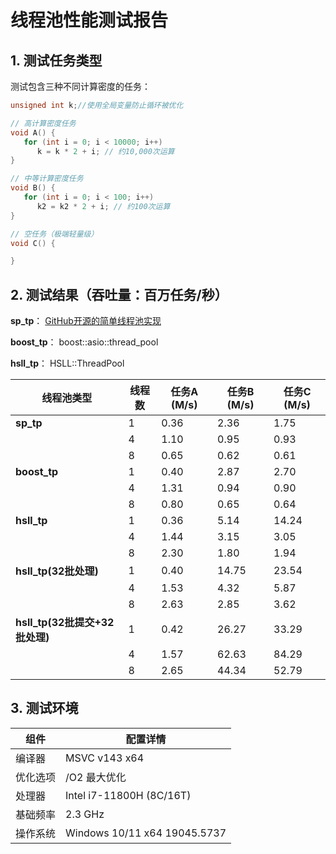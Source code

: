 # 线程池性能测试报告

## 1. 测试任务类型
测试包含三种不同计算密度的任务：

```cpp
unsigned int k;//使用全局变量防止循环被优化

// 高计算密度任务
void A() {
   for (int i = 0; i < 10000; i++)
      k = k * 2 + i; // 约10,000次运算
}

// 中等计算密度任务
void B() {
   for (int i = 0; i < 100; i++)
      k2 = k2 * 2 + i; // 约100次运算
}

// 空任务（极端轻量级）
void C() {

}
```

## 2. 测试结果（吞吐量：百万任务/秒）

**sp_tp**：  [GitHub开源的简单线程池实现](https://github.com/progschj/ThreadPool.git)

**boost_tp**：  boost::asio::thread_pool

**hsll_tp**：   HSLL::ThreadPool


| 线程池类型               | 线程数 | 任务A (M/s) | 任务B (M/s) | 任务C (M/s) |
|--------------------------|--------|-------------|-------------|-------------|
| **sp_tp**                | 1      | 0.36        | 2.36        | 1.75        |
|                          | 4      | 1.10        | 0.95        | 0.93        |
|                          | 8      | 0.65        | 0.62        | 0.61        |
| **boost_tp**             | 1      | 0.40        | 2.87        | 2.70        |
|                          | 4      | 1.31        | 0.94        | 0.90        |
|                          | 8      | 0.80        | 0.65        | 0.64        |
| **hsll_tp**              | 1      | 0.36        | 5.14        | 14.24       |
|                          | 4      | 1.44        | 3.15        | 3.05        |
|                          | 8      | 2.30        | 1.80        | 1.94        |
| **hsll_tp(32批处理)**     | 1      | 0.40        | 14.75       | 23.54       |
|                          | 4      | 1.53        | 4.32        | 5.87        |
|                          | 8      | 2.63        | 2.85        | 3.62        |
| **hsll_tp(32批提交+32批处理)** | 1      | 0.42        |26.27       | 33.29   |
|                          | 4      | 1.57        | 62.63        | 84.29      |
|                          | 8      | 2.65        | 44.34        | 52.79      |


## 3. 测试环境
| 组件         | 配置详情                     |
|--------------|------------------------------|
| 编译器       | MSVC v143 x64                |
| 优化选项     | /O2 最大优化                 |
| 处理器       | Intel i7-11800H (8C/16T)     |
| 基础频率     | 2.3 GHz                      |
| 操作系统     | Windows 10/11 x64 19045.5737 |